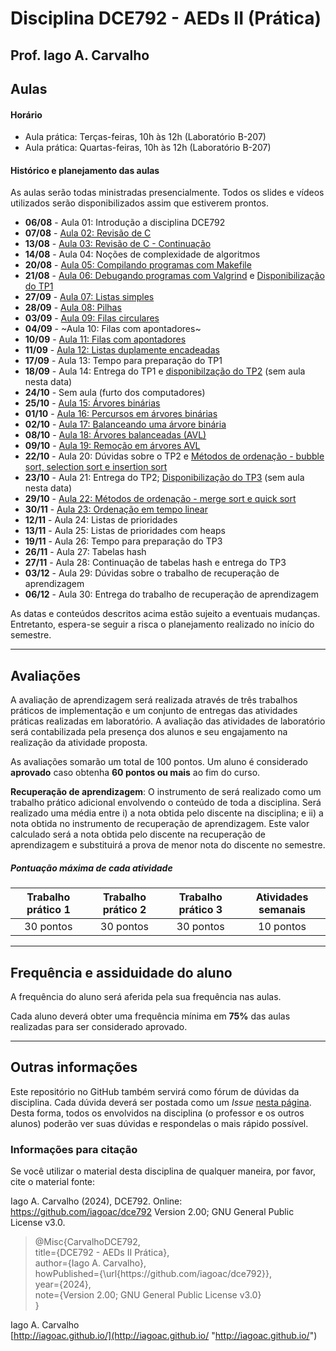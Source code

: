 # Disciplina DCE792 - AEDs II (Prática)

## Prof. Iago A. Carvalho

## Aulas

#### Horário

  - Aula prática: Terças-feiras, 10h às 12h (Laboratório B-207)
  - Aula prática: Quartas-feiras, 10h às 12h (Laboratório B-207)
 
#### Histórico e planejamento das aulas

As aulas serão todas ministradas presencialmente. Todos os slides e vídeos utilizados serão disponibilizados assim que estiverem prontos.

  - **06/08** - Aula 01: Introdução a disciplina DCE792
  - **07/08** - [Aula 02: Revisão de C](slides/aula_02.pdf)
  - **13/08** - [Aula 03: Revisão de C - Continuação](slides/aula_03.pdf)
  - **14/08** - Aula 04: Noções de complexidade de algoritmos
  - **20/08** - [Aula 05: Compilando programas com Makefile](slides/aula_05.pdf)
  - **21/08** - [Aula 06: Debugando programas com Valgrind](slides/aula_06.pdf) e [Disponibilização do TP1](trabalhos/tp1/descricao.pdf)
  - **27/09** - [Aula 07: Listas simples](slides/aula_07.pdf)
  - **28/09** - [Aula 08: Pilhas](slides/aula_08.pdf)
  - **03/09** - [Aula 09: Filas circulares](slides/aula_09.pdf)
  - **04/09** - ~Aula 10: Filas com apontadores~
  - **10/09** - [Aula 11: Filas com apontadores](slides/aula_11.pdf)
  - **11/09** - [Aula 12: Listas duplamente encadeadas](slides/aula_12.pdf)
  - **17/09** - Aula 13: Tempo para preparação do TP1
  - **18/09** - Aula 14: Entrega do TP1 e [disponibilzação do TP2](trabalhos/tp2/descricao.pdf)  (sem aula nesta data)
  - **24/10** - Sem aula (furto dos computadores)
  - **25/10** - [Aula 15: Árvores binárias](slides/aula_15.pdf)
  - **01/10** - [Aula 16: Percursos em árvores binárias](slides/aula_16.pdf)
  - **02/10** - [Aula 17: Balanceando uma árvore binária](slides/aula_17.pdf)
  - **08/10** - [Aula 18: Árvores balanceadas (AVL)](slides/aula_18.pdf)
  - **09/10** - [Aula 19: Remoção em árvores AVL](slides/aula_19.pdf)
  - **22/10** - Aula 20: Dúvidas sobre o TP2 e [Métodos de ordenação - bubble sort, selection sort e insertion sort](slides/aula_20.pdf)
  - **23/10** - Aula 21: Entrega do TP2; [Disponibilização do TP3](trabalhos/tp3/descricao.pdf) (sem aula nesta data)
  - **29/10** - [Aula 22: Métodos de ordenação - merge sort e quick sort](slides/aula_22.pdf)
  - **30/11** - [Aula 23: Ordenação em tempo linear](slides/aula_23.pdf)
  - **12/11** - Aula 24: Listas de prioridades
  - **13/11** - Aula 25: Listas de prioridades com heaps
  - **19/11** - Aula 26: Tempo para preparação do TP3
  - **26/11** - Aula 27: Tabelas hash
  - **27/11** - Aula 28: Continuação de tabelas hash e entrega do TP3
  - **03/12** - Aula 29: Dúvidas sobre o trabalho de recuperação de aprendizagem
  - **06/12** - Aula 30: Entrega do trabalho de recuperação de aprendizagem

As datas e conteúdos descritos acima estão sujeito a eventuais mudanças. 
Entretanto, espera-se seguir a risca o planejamento realizado no início do semestre.

---

## Avaliações

A avaliação de aprendizagem será realizada através de três trabalhos práticos de implementação e um conjunto de entregas das atividades práticas realizadas em laboratório. A avaliação das atividades de laboratório será contabilizada pela presença dos alunos e seu engajamento na realização da atividade proposta.

As avaliações somarão um total de 100 pontos. Um aluno é considerado **aprovado** caso obtenha **60 pontos ou mais** ao fim do curso.

**Recuperação de aprendizagem**: O instrumento de  será realizado como um trabalho prático adicional envolvendo o conteúdo de toda a disciplina. Será realizado uma média entre i) a nota obtida pelo discente na disciplina; e ii) a nota obtida no instrumento de recuperação de aprendizagem. Este valor calculado será a nota obtida pelo discente na recuperação de aprendizagem e substituirá a prova de menor nota do discente no semestre. 

##### Pontuação máxima de cada atividade
| Trabalho prático 1  | Trabalho prático 2  |  Trabalho prático 3  | Atividades semanais |
| :------------: | :------------: | :------------: | :------------: |
| 30 pontos  | 30 pontos  | 30 pontos  | 10 pontos  |

---

## Frequência e assiduidade do aluno

A frequência do aluno será aferida pela sua frequência nas aulas.

Cada aluno deverá obter uma frequência mínima em **75%** das aulas realizadas para ser considerado aprovado.

---

## Outras informações

Este repositório no GitHub também servirá como fórum de dúvidas da disciplina. Cada dúvida deverá ser postada como um *Issue* [nesta página](https://github.com/iagoac/dc792/issues). Desta forma, todos os envolvidos na disciplina (o professor e os outros alunos) poderão ver suas dúvidas e respondelas o mais rápido possível.

### Informações para citação

Se você utilizar o material desta disciplina de qualquer maneira, por favor, cite o material fonte:

Iago A. Carvalho (2024), DCE792. Online: https://github.com/iagoac/dce792 Version 2.00; GNU General Public License v3.0.


> @Misc{CarvalhoDCE792,  
title={DCE792 - AEDs II Prática},  
author={Iago A. Carvalho},   
howPublished={\url{https&#58;//github\.com/iagoac/dce792}},  
year={2024},  
note={Version 2.00; GNU General Public License v3.0}  
}


Iago A. Carvalho  
[http://iagoac.github.io/](http://iagoac.github.io/ "http://iagoac.github.io/")
